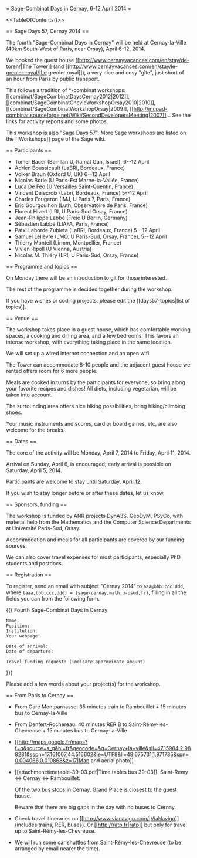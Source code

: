 = Sage-Combinat Days in Cernay, 6-12 April 2014 =

<<TableOfContents()>>

== Sage Days 57, Cernay 2014 ==

The fourth "Sage-Combinat Days in Cernay" will be held at Cernay-la-Ville
(40km South-West of Paris, near Orsay), April 6-12, 2014.

We booked the guest house
[[http://www.cernayvacances.com/en/stay/de-toren/|The Tower]] (and
[[http://www.cernayvacances.com/en/stay/le-grenier-royal/|Le grenier royal]]),
a very nice and cosy "gîte", just short of an hour from Paris by public transport.

This follows a tradition of *-combinat workshops: 
[[combinat/SageCombinatDaysCernay2012|2012]],
[[combinat/SageCombinatChevieWorkshopOrsay2010|2010]],
[[combinat/SageCombinatWorkshopOrsay|2009]], 
[[http://mupad-combinat.sourceforge.net/Wiki/SecondDevelopersMeeting|2007]]...
See the links for activity reports and some photos.

This workshop is also "Sage Days 57".
More Sage workshops are listed on the [[Workshops]] page of the Sage wiki.

== Participants ==

 * Tomer Bauer (Bar-Ilan U, Ramat Gan, Israel), 6--12 April
 * Adrien Boussicault (LaBRI, Bordeaux, France)
 * Volker Braun (Oxford U, UK)  6--12 April
 * Nicolas Borie (U Paris-Est Marne-la-Vallée, France)
 * Luca De Feo (U Versailles Saint-Quentin, France)
 * Vincent Delecroix (Labri, Bordeaux, France) 5--12 April
 * Charles Fougeron (IMJ, U Paris 7, Paris, France)
 * Eric Gourgoulhon (Luth, Observatoire de Paris, France)
 * Florent Hivert (LRI, U Paris-Sud Orsay, France)
 * Jean-Philippe Labbé (Freie U Berlin, Germany)
 * Sébastien Labbé (LIAFA, Paris, France)
 * Patxi Laborde Zubieta (LaBRI, Bordeaux, France) 5 - 12 April
 * Samuel Lelièvre (LMO, U Paris-Sud, Orsay, France), 5--12 April
 * Thierry Monteil (Lirmm, Montpellier, France)
 * Vivien Ripoll (U Vienna, Austria)
 * Nicolas M. Thiéry (LRI, U Paris-Sud, Orsay, France)

== Programme and topics ==

On Monday there will be an introduction to git for those interested.

The rest of the programme is decided together during the workshop.

If you have wishes or coding projects, please edit the [[days57-topics|list of topics]].

== Venue ==

The workshop takes place in a guest house, which has comfortable working spaces,
a cooking and dining area, and a few bedrooms. This favors an intense workshop,
with everything taking place in the same location.

We will set up a wired internet connection and an open wifi.

The Tower can accommodate 8-10 people and the adjacent guest house
we rented offers room for 6 more people.

Meals are cooked in turns by the participants for everyone, so bring along your
favorite recipes and dishes! All diets, including vegetarian, will be taken into
account.

The surrounding area offers nice hiking possibilities, bring hiking/climbing shoes.

Your music instruments and scores, card or board games, etc, are also welcome for the breaks.

== Dates ==

The core of the activity will be Monday, April 7, 2014 to Friday, April 11, 2014.

Arrival on Sunday, April 6, is encouraged; early arrival is possible on Saturday, April 5, 2014.

Participants are welcome to stay until Saturday, April 12.

If you wish to stay longer before or after these dates, let us know.

== Sponsors, funding ==

The workshop is funded by ANR projects DynA3S, GeoDyM, PSyCo, with material help
from the Mathematics and the Computer Science Departments at Université Paris-Sud, Orsay.

Accommodation and meals for all participants are covered by our funding sources.

We can also cover travel expenses for most participants, especially PhD students and postdocs.

== Registration ==

To register, send an email with subject "Cernay 2014" to `aaa@bbb.ccc.ddd`,
where `(aaa,bbb,ccc,ddd) = (sage-cernay,math,u-psud,fr)`, filling in all
the fields you can from the following form.

{{{
    Fourth Sage-Combinat Days in Cernay

    Name:
    Position:
    Institution:
    Your webpage:

    Date of arrival:
    Date of departure:

    Travel funding request: (indicate approximate amount)
}}}

Please add a few words about your project(s) for the workshop.


== From Paris to Cernay ==

 * From Gare Montparnasse: 35 minutes train to Rambouillet + 15 minutes bus to Cernay-la-Ville
 * From Denfert-Rochereau: 40 minutes RER B to Saint-Rémy-les-Chevreuse + 15 minutes bus to Cernay-la-Ville
 * [[http://maps.google.fr/maps?f=q&source=s_q&hl=fr&geocode=&q=Cernay+la+ville&sll=47.15984,2.988281&sspn=17.161007,44.516602&ie=UTF8&ll=48.675731,1.971735&spn=0.004066,0.010868&z=17|Map and aerial photo]]

 * [[attachment:timetable-39-03.pdf|Time tables bus 39-03]]: Saint-Remy <-> Cernay <-> Rambouillet: 

   Of the two bus stops in Cernay, Grand'Place is closest to the guest house.

   Beware that there are big gaps in the day with no buses to Cernay.

 * Check travel itineraries on [[http://www.vianavigo.com/|ViaNavigo]] (includes trains, RER, buses).
   Or [[http://ratp.fr|ratp]] but only for travel up to Saint-Rémy-les-Chevreuse.

 * We will run some car shuttles from Saint-Rémy-les-Chevreuse (to be arranged by email nearer the time).
